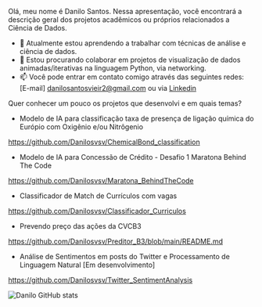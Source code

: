 Olá, meu nome é Danilo Santos. Nessa apresentação, você encontrará a descrição geral dos projetos acadêmicos ou próprios relacionados a Ciência de Dados.

- 🌱 Atualmente estou aprendendo a trabalhar com técnicas de análise e ciência de dados.
- 👯 Estou procurando colaborar em projetos de visualização de dados animadas/iterativas na linguagem Python, via networking.
- 📫 Você pode entrar em contato comigo através das seguintes redes: [E-mail] danilosantosvieir2@gmail.com ou via [Linkedin](https://www.linkedin.com/in/danilo-santos-21a6421b0/)

Quer conhecer um pouco os projetos que desenvolvi e em quais temas? 

- Modelo de IA para classificação taxa de presença de ligação química do Európio com Oxigênio e/ou Nitrôgenio

https://github.com/Danilosvsv/ChemicalBond_classification

- Modelo de IA para Concessão de Crédito - Desafio 1 Maratona Behind The Code

https://github.com/Danilosvsv/Maratona_BehindTheCode

- Classificador de Match de Currículos com vagas

https://github.com/Danilosvsv/Classificador_Curriculos

- Prevendo preço das ações da CVCB3

https://github.com/Danilosvsv/Preditor_B3/blob/main/README.md

- Análise de Sentimentos em posts do Twitter e Processamento de Linguagem Natural [Em desenvolvimento]

https://github.com/Danilosvsv/Twitter_SentimentAnalysis


![Danilo GitHub stats](https://github-readme-stats.vercel.app/api?username=Danilosvsv&show_icons=true&theme=radical)

<!--
**Danilosvsv/Danilosvsv** is a ✨ _special_ ✨ repository because its `README.md` (this file) appears on your GitHub profile.

Here are some ideas to get you started:

- 🔭 I’m currently working on ...
- 🌱 I’m currently learning ...
- 👯 I’m looking to collaborate on ...
- 🤔 I’m looking for help with ...
- 💬 Ask me about ...
- 📫 How to reach me: ...
- 😄 Pronouns: ...
- ⚡ Fun fact: ...
-->
